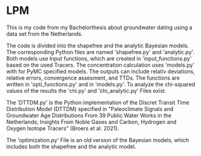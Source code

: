 # LPM
This is my code from my Bachelorthesis about groundwater dating using a data set from the Netherlands. 

The code is divided into the shapefree and the analytic Bayesian models. The corresponding Python files are named 'shapefree.py' and 'analytic.py'. Both models use Input functions, which are created in 'input_functions.py' based on the used Tracers. The concentration calculation uses 'models.py' with for PyMC specified models. The outputs can include relativ deviations, relative errors, convergence assesment, and TTDs. The functions are written in 'opti_functions.py' and in 'models.py'. To analyze the chi-squared values of the results the 'chi.py' and 'chi_analytic.py' Files exist. 

The 'DTTDM.py' is the Python implementation of the Discret Transit Time Distribution Model (DTTDM) specified in "Paleoclimate Signals and Groundwater Age Distributions From 39 Public Water Works in the Netherlands; Insights From Noble Gases and Carbon, Hydrogen and Oxygen Isotope Tracers" (Broers et al. 2021). 

The 'optimization.py' File is an old version of the Bayesian models, which includes both the shapefree and the analytic model. 
